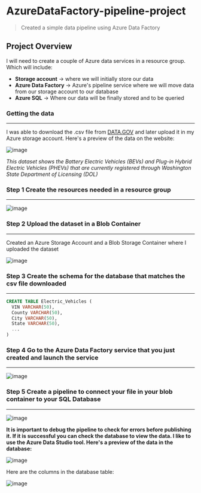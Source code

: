 # AzureDataFactory-pipeline-project
>Created a simple data pipeline using Azure Data Factory

## Project Overview
I will need to create a couple of Azure data services in a resource group. Which will include:
* **Storage account** -> where we will initially store our data 
* **Azure Data Factory** -> Azure's pipeline service where we will move data from our storage account to our database
* **Azure SQL** -> Where our data will be finally stored and to be queried

### Getting the data
___
I was able to download the .csv file from [DATA.GOV](https://data.wa.gov/Transportation/Electric-Vehicle-Population-Data/f6w7-q2d2) and later upload it in my Azure storage account. Here's a preview of the data on the website:

![image](https://user-images.githubusercontent.com/30465635/214925032-fbf24a4b-a8ba-4911-9011-c54ad61b4a51.png)

*This dataset shows the Battery Electric Vehicles (BEVs) and Plug-in Hybrid Electric Vehicles (PHEVs) that are currently registered through Washington State Department of Licensing (DOL)*


### Step 1 Create the resources needed in a resource group
___

![image](https://user-images.githubusercontent.com/30465635/214947663-1f49a140-aeb6-4501-84ed-a684906b78f6.png)

### Step 2 Upload the dataset in a Blob Container
___
Created an Azure Storage Account and a Blob Storage Container where I uploaded the dataset

![image](https://user-images.githubusercontent.com/30465635/214944051-a628f07d-c043-4325-9c4b-9a70ebba5062.png)

### Step 3 Create the schema for the database that matches the csv file downloaded
___

```sql
CREATE TABLE Electric_Vehicles (
  VIN VARCHAR(50),
  County VARCHAR(50),
  City VARCHAR(50),
  State VARCHAR(50),
  ...
)
```

### Step 4 Go to the Azure Data Factory service that you just created and launch the service
___
![image](https://user-images.githubusercontent.com/30465635/214948158-51aad8f0-66db-497a-bcd1-c27d89c787bc.png)

### Step 5 Create a pipeline to connect your file in your blob container to your SQL Database
___
![image](https://user-images.githubusercontent.com/30465635/214950382-6b66c810-bc4a-44de-9e52-177ec68688b1.png)

**It is important to debug the pipeline to check for errors before publishing it. If it is successful you can check the database to view the data. I like to use the Azure Data Studio tool. Here's a preview of the data in the database:**

![image](https://user-images.githubusercontent.com/30465635/214953772-db7c3828-cefa-45c1-88cf-8211dcd510d4.png)

Here are the columns in the database table:

![image](https://user-images.githubusercontent.com/30465635/214954011-ffcf9613-715a-49de-9605-c1b2dc064f6a.png)

